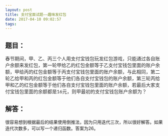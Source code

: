 ```yaml
---
layout: post
title: 支付宝面试题——趣味发红包
date: 2017-04-10 09:02:57
tags:
---
```



<h2>题目：</h2>
<p><span style="color:rgb(46,46,46);font-family:'Microsoft YaHei', '宋体', Lato, 'Helvetica Neue', Helvetica, Arial, sans-serif;font-size:15px;">春节期间，甲、乙、丙三个人用支付宝钱包玩发红包游戏，只能通过各自账户余额来发红包，第一轮甲给乙的红包金额等于乙支付宝钱包里面的账户余额，甲给丙的红包金额等于丙支付宝钱包里面的账户余额，与此相同，第二轮乙给甲和丙的红包金额等于他们各自支付宝钱包的账户余额，第三轮丙给甲和乙的红包金额等于他们各自支付宝钱包里面的账户余额，若最后大家支付宝钱包里面的余额都是16元，则甲最初的支付宝钱包账户余额为？</span><br /></p>
<h2>解答：</h2>
<p>很容易想到根据最后的结果使用倒推法，因为只用迭代三次，所以很好解答。如果迭代次数多，可以写一个递归函数。答案为26。</p>
